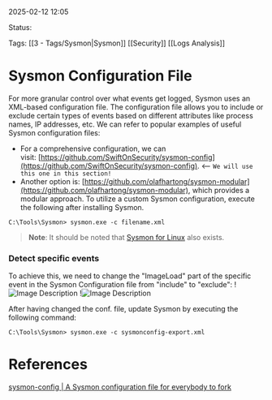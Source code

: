 
2025-02-12 12:05

Status:

Tags: [[3 - Tags/Sysmon|Sysmon]] [[Security]] [[Logs Analysis]]

# Sysmon Configuration File

For more granular control over what events get logged, Sysmon uses an XML-based configuration file. The configuration file allows you to include or exclude certain types of events based on different attributes like process names, IP addresses, etc. We can refer to popular examples of useful Sysmon configuration files:

- For a comprehensive configuration, we can visit: [https://github.com/SwiftOnSecurity/sysmon-config](https://github.com/SwiftOnSecurity/sysmon-config). <-- `We will use this one in this section!`
- Another option is: [https://github.com/olafhartong/sysmon-modular](https://github.com/olafhartong/sysmon-modular), which provides a modular approach.
To utilize a custom Sysmon configuration, execute the following after installing Sysmon.
```
C:\Tools\Sysmon> sysmon.exe -c filename.xml
```
> **Note**: It should be noted that [Sysmon for Linux](https://github.com/Sysinternals/SysmonForLinux) also exists.

### Detect specific events

To achieve this, we need to change the "ImageLoad" part of the specific event in the Sysmon Configuration file from "include" to "exclude":
!![Image Description](/images/Pasted%20image%2020250212121809.png)
!![Image Description](/images/Pasted%20image%2020250212121815.png)

After having changed the conf. file, update Sysmon by executing the following command:
```
C:\Tools\Sysmon> sysmon.exe -c sysmonconfig-export.xml
```

# References
[sysmon-config | A Sysmon configuration file for everybody to fork](https://github.com/SwiftOnSecurity/sysmon-config)
